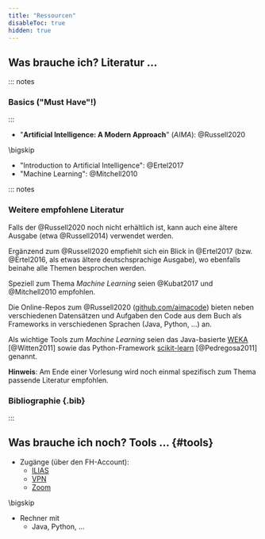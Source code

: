 ```yaml
---
title: "Ressourcen"
disableToc: true
hidden: true
---
```



## Was brauche ich? Literatur ...

::: notes
### Basics ("Must Have"!)
:::

*   "**Artificial Intelligence: A Modern Approach**" (*AIMA*): @Russell2020

\bigskip

*   "Introduction to Artificial Intelligence": @Ertel2017
*   "Machine Learning": @Mitchell2010


::: notes
### Weitere empfohlene Literatur

Falls der @Russell2020 noch nicht erhältlich ist, kann auch eine ältere Ausgabe (etwa @Russell2014)
verwendet werden.

Ergänzend zum @Russell2020 empfiehlt sich ein Blick in @Ertel2017 (bzw. @Ertel2016, als etwas ältere
deutschsprachige Ausgabe), wo ebenfalls beinahe alle Themen besprochen werden.

Speziell zum Thema *Machine Learning* seien @Kubat2017 und @Mitchell2010 empfohlen.

Die Online-Repos zum @Russell2020 ([github.com/aimacode](https://github.com/aimacode)) bieten neben
verschiedenen Datensätzen und Aufgaben den Code aus dem Buch als Frameworks in verschiedenen Sprachen
(Java, Python, ...) an.

Als wichtige Tools zum *Machine Learning* seien das Java-basierte [WEKA](https://www.cs.waikato.ac.nz/ml/weka/)
[@Witten2011] sowie das Python-Framework [scikit-learn](https://scikit-learn.org) [@Pedregosa2011] genannt.


**Hinweis**: Am Ende einer Vorlesung wird noch einmal spezifisch zum Thema passende Literatur empfohlen.


### Bibliographie {.bib}

<div id="refs" class="references">
<!-- XXX Platzhalter für Literaturliste (References/Bibliography) -->
</div>
:::


## Was brauche ich noch? Tools ... {#tools}

*   Zugänge (über den FH-Account):
    *   [ILIAS](https://www.fh-bielefeld.de/elearning/goto.php?target=crs_719028&client_id=FH-Bielefeld)
    *   [VPN](https://www.fh-bielefeld.de/dvz/it-services/vpn)
    *   [Zoom](https://www.fh-bielefeld.de/dvz/zoom)

\bigskip

*   Rechner mit
    -   Java, Python, ...
